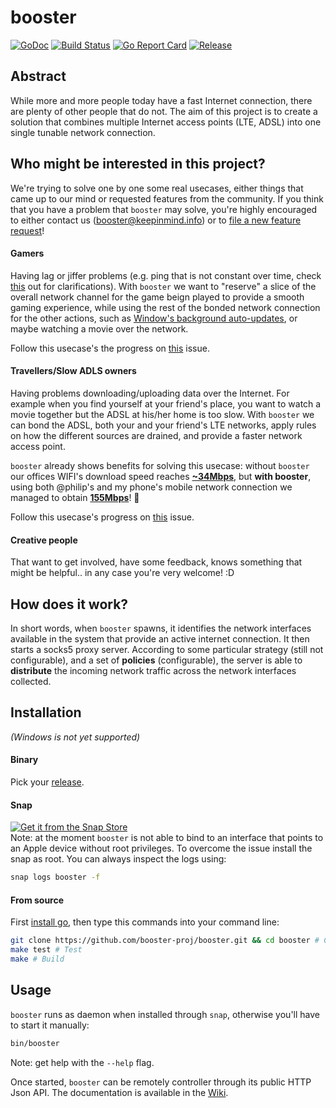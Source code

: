 # booster
[![GoDoc](https://godoc.org/github.com/booster-proj/booster?status.svg)](https://godoc.org/github.com/booster-proj/booster)
[![Build Status](https://travis-ci.org/booster-proj/booster.svg?branch=master)](https://travis-ci.org/booster-proj/booster)
[![Go Report Card](https://goreportcard.com/badge/github.com/booster-proj/booster)](https://goreportcard.com/report/github.com/booster-proj/booster)
[![Release](https://img.shields.io/github/release/booster-proj/booster.svg)](https://github.com/booster-proj/booster/releases/latest)

## Abstract
While more and more people today have a fast Internet connection, there are plenty of other people that do not. The aim of this project is to create a solution that combines multiple Internet access points (LTE, ADSL) into one single tunable network connection.

## Who might be interested in this project?
We're trying to solve one by one some real usecases, either things that came up to our mind or requested features from the community. If you think that you have a problem that `booster` may solve, you're highly encouraged to either contact us (booster@keepinmind.info) or to [file a new feature request](https://github.com/booster-proj/booster/issues/new?template=feature_request.md)!

#### Gamers
Having lag or jiffer problems (e.g. ping that is not constant over time, check [this](https://www.speedtest.net/help) out for clarifications). With `booster` we want to "reserve" a slice of the overall network channel for the game beign played to provide a smooth gaming experience, while using the rest of the bonded network connection for the other actions, such as [Window's background auto-updates](https://answers.microsoft.com/en-us/windows/forum/all/how-do-i-stop-windows-10-from-ruining-my-gaming/227e3fbe-88b1-46ba-bfdd-38b71e17607e), or maybe watching a movie over the network.

Follow this usecase's the progress on [this](https://github.com/booster-proj/booster/issues/41) issue.

#### Travellers/Slow ADLS owners
Having problems downloading/uploading data over the Internet. For example when you find yourself at your friend's place, you want to watch a movie together but the ADSL at his/her home is too slow. With `booster` we can bond the ADSL, both your and your friend's LTE networks, apply rules on how the different sources are drained, and provide a faster network access point.

`booster` already shows benefits for solving this usecase: without `booster` our offices WIFI's download speed reaches [**~34Mbps**](https://www.speedtest.net/result/7783615417), but **with booster**, using both @philip's and my phone's mobile network connection we managed to obtain [**155Mbps**](https://www.speedtest.net/result/7777990270)! :tada:

Follow this usecase's progress on [this](https://github.com/booster-proj/booster/issues/42) issue.

#### Creative people
That want to get involved, have some feedback, knows something that might be helpful.. in any case you're very welcome! :D

## How does it work?
In short words, when `booster` spawns, it identifies the network interfaces available in the system that provide an active internet connection. It then starts a socks5 proxy server. According to some particular strategy (still not configurable), and a set of **policies** (configurable), the server is able to **distribute** the incoming network traffic across the network interfaces collected.

## Installation
*(Windows is not yet supported)*
#### Binary
Pick your [release](https://github.com/booster-proj/booster/releases).
#### Snap
[![Get it from the Snap Store](https://snapcraft.io/static/images/badges/en/snap-store-black.svg)](https://snapcraft.io/booster)  
Note: at the moment `booster` is not able to bind to an interface that points to an Apple device without root privileges. To overcome the issue install the snap as root.
You can always inspect the logs using:
``` bash
snap logs booster -f
```

#### From source
First [install go](https://golang.org/doc/install), then type this commands into your command line:   
``` bash
git clone https://github.com/booster-proj/booster.git && cd booster # Clone
make test # Test
make # Build
```
## Usage
`booster` runs as daemon when installed through `snap`, otherwise you'll have to start it manually:
``` bash
bin/booster
```
Note: get help with the `--help` flag.

Once started, `booster` can be remotely controller through its public HTTP Json API. The documentation is available in the [Wiki](https://github.com/booster-proj/booster/wiki/API-Documentation).

